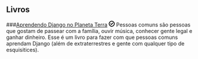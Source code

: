Livros
------

###[Aprendendo Django no Planeta Terra](http://www.aprendendodjango.com/) ![Free](/images/Free.png)
Pessoas comuns são pessoas que gostam de passear com a família, ouvir música, conhecer gente legal e ganhar dinheiro. Esse é um livro para fazer com que pessoas comuns aprendam Django (além de extraterrestres e gente com qualquer tipo de esquisitices).